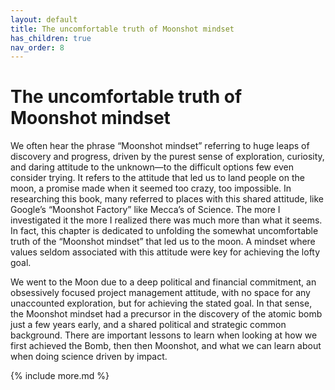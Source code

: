```yaml
---
layout: default
title: The uncomfortable truth of Moonshot mindset
has_children: true
nav_order: 8
---
```


# The uncomfortable truth of Moonshot mindset

We often hear the phrase “Moonshot mindset” referring to huge leaps of
discovery and progress, driven by the purest sense of exploration,
curiosity, and daring attitude to the unknown—to the difficult options
few even consider trying. It refers to the attitude that led us to land
people on the moon, a promise made when it seemed too crazy, too
impossible. In researching this book, many referred to places with this
shared attitude, like Google’s “Moonshot Factory” like Mecca’s of
Science. The more I investigated it the more I realized there was much
more than what it seems. In fact, this chapter is dedicated to unfolding
the somewhat uncomfortable truth of the “Moonshot mindset” that led us
to the moon. A mindset where values seldom associated with this attitude
were key for achieving the lofty goal.

We went to the Moon due to a deep political and financial commitment, an
obsessively focused project management attitude, with no space for any
unaccounted exploration, but for achieving the stated goal. In that
sense, the Moonshot mindset had a precursor in the discovery of the
atomic bomb just a few years early, and a shared political and strategic
common background. There are important lessons to learn when looking at
how we first achieved the Bomb, then then Moonshot, and what we can
learn about when doing science driven by impact.

{% include more.md %}
